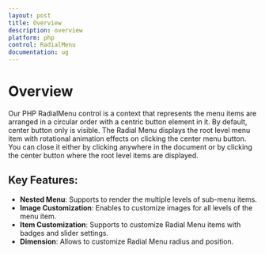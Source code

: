 ```yaml
---
layout: post
title: Overview
description: overview
platform: php
control: RadialMenu
documentation: ug
---
```


# Overview

Our PHP RadialMenu control is a context that represents the menu items are arranged in a circular order with a centric button element in it. By default, center button only is visible. The Radial Menu displays the root level menu item with rotational animation effects on clicking the center menu button. You can close it either by clicking anywhere in the document or by clicking the center button where the root level items are displayed.

## Key Features:

* **Nested Menu**: Supports to render the multiple levels of sub-menu items.
* **Image Customization**:  Enables to customize images for all levels of the menu item.
* **Item Customization**: Supports to customize Radial Menu items with badges and slider settings.
* **Dimension**: Allows to customize Radial Menu radius and position.         


